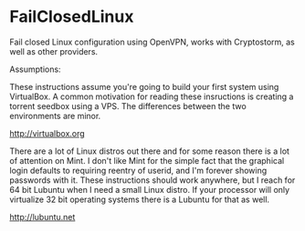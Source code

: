 # FailClosedLinux
Fail closed Linux configuration using OpenVPN, works with Cryptostorm, as well as other providers.

Assumptions:

These instructions assume you're going to build your first system using VirtualBox. A common motivation for reading these insructions is creating a torrent seedbox using a VPS. The differences between the two environments are minor.

http://virtualbox.org

There are a lot of Linux distros out there and for some reason there is a lot of attention on Mint. I don't like Mint for the simple fact that the graphical login defaults to requiring reentry of userid, and I'm forever showing passwords with it. These instructions should work anywhere, but I reach for 64 bit Lubuntu when I need a small Linux distro. If your processor will only virtualize 32 bit operating systems there is a Lubuntu for that as well.

http://lubuntu.net


